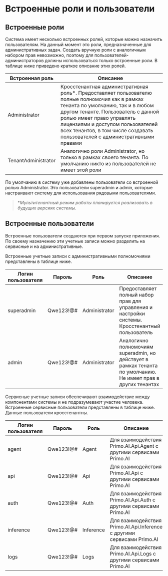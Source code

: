 # Встроенные роли и пользователи


## Встроенные роли

Система имеет несколько встроенных ролей, которые можно назначить пользователям. На данный момент это роли, предназначенные для административных задач. Создать вручную роли с аналогичным набором прав невозможно, поэтому для пользователей-администраторов должны использоваться только встроенные роли. В таблице ниже приведено краткое описание этих ролей. 

| Встроенная роль       | Описание                                         |  
| --------------------- | ------------------------------------------------ |
| Administrator         | Кросстенантная административная роль\*. Предоставляет пользователю полные полномочия как в рамках тенанта по умолчанию, так и в любом другом тенанте. Пользователь с данной ролью имеет право управлять лицензиями и доступом пользователей всех тенантов, в том числе создавать пользователей с административными правами |
| TenantAdministrator   | Аналогично роли Administrator, но только в рамках своего тенанта. По умолчанию никто из пользователей не имеет этой роли | 

По умолчанию в систему уже добавлены пользователи со встроенной ролью Administrator. Это пользователи superadmin и admin, которые настраивают систему для использования рядовыми пользователями. 

> \**Мультитенантный режим работы планируется реализовать в будущих версиях системы.*


## Встроенные пользователи

Встроенные пользователи создаются при первом запуске приложения. По своему назначению эти учетные записи можно разделить на сервисные и на административные.

Встроенные учетные записи с административными полномочиями представлены в таблице ниже.


| Логин пользователя      | Пароль            | Роль               | Описание                                         |  
| ----------------------- | ----------------- | ------------------ | ----------------------------- |
| superadmin              | Qwe123!@#         | Administrator      | Предоставляет полный набор прав для управления и настройки системы. Кросстенантный пользователь  |
| admin                   | Qwe123!@#         | Administrator      | Аналогично полномочиям superadmin, но действует в рамках тенанта по умолчанию. Не имеет прав в других тенантах |

Сервисные учетные записи обеспечивают взаимодействие между компонентами системы и не подразумевают участие человека. Встроенные сервисные пользователи представлены в таблице ниже. Данные пользователи кросстенантны.


| Логин пользователя      | Пароль            | Роль               | Описание                                                           |  
| ----------------------- | ----------------- | ------------------ | ------------------------------------------------------------------ |
| agent                   | Qwe123!@#         | Agent              | Для взаимодействия Primo.AI.Api.Agent с другими сервисами Primo.AI |
| api                     | Qwe123!@#         | Api                | Для взаимодействия Primo.AI.Api с другими сервисами Primo.AI       |
| auth                    | Qwe123!@#         | Auth               | Для взаимодействия Primo.AI.Api.Auth с другими сервисами Primo.AI  |
| inference               | Qwe123!@#         | Inference          | Для взаимодействия Primo.AI.Api.Inference с другими сервисами Primo.AI |
| logs                    | Qwe123!@#         | Logs               | Для взаимодействия Primo.AI.Api.Logs с другими сервисами Primo.AI |




